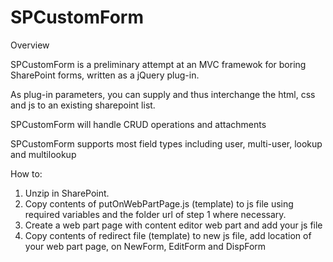 # SPCustomForm

Overview

SPCustomForm is a preliminary attempt at an MVC framewok for boring SharePoint forms, written as a jQuery plug-in.

As plug-in parameters, you can supply and thus interchange the html, css and js to an existing sharepoint list.

SPCustomForm will handle CRUD operations and attachments

SPCustomForm supports most field types including user, multi-user, lookup and multilookup


How to:
1. Unzip in SharePoint.
2. Copy contents of putOnWebPartPage.js (template) to js file using required variables and the folder url of step 1 where necessary.
4. Create a web part page with content editor web part and add your js file
5. Copy contents of redirect file (template) to new js file, add location of your web part page, on NewForm, EditForm and DispForm